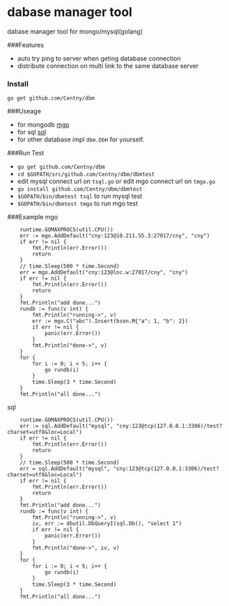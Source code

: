 dabase manager tool 
===
dabase manager tool for mongo/mysql(golang)

###Features
* auto try ping to server when geting database connection
* distribute connection on multi link to the same database server


### Install
```
go get github.com/Centny/dbm
```

###Useage
* for mongodb [mgo](https://github.com/Centny/dbm/tree/master/mgo)
* for sql [sql](https://github.com/Centny/dbm/tree/master/sql)
* for other database impl `dbm.DbH` for yourself.

###Run Test
* `go get github.com/Centny/dbm`
* `cd $GOPATH/src/github.com/Centny/dbm/dbmtest`
* edit mysql connect url on `tsql.go` or edit mgo connect url on `tmgo.go`
* `go install github.com/Centny/dbm/dbmtest`
* `$GOPATH/bin/dbmtest tsql` to run mysql test
* `$GOPATH/bin/dbmtest tmgo` to run mgo test



###Example
mgo

```
	runtime.GOMAXPROCS(util.CPU())
	err := mgo.AddDefault("cny:123@10.211.55.3:27017/cny", "cny")
	if err != nil {
		fmt.Println(err.Error())
		return
	}
	// time.Sleep(500 * time.Second)
	err = mgo.AddDefault("cny:123@loc.w:27017/cny", "cny")
	if err != nil {
		fmt.Println(err.Error())
		return
	}
	fmt.Println("add done...")
	rundb := func(v int) {
		fmt.Println("running->", v)
		err := mgo.C("abc").Insert(bson.M{"a": 1, "b": 2})
		if err != nil {
			panic(err.Error())
		}
		fmt.Println("done->", v)
	}
	for {
		for i := 0; i < 5; i++ {
			go rundb(i)
		}
		time.Sleep(3 * time.Second)
	}
	fmt.Println("all done...")
```

sql

```
	runtime.GOMAXPROCS(util.CPU())
	err := sql.AddDefault("mysql", "cny:123@tcp(127.0.0.1:3306)/test?charset=utf8&loc=Local")
	if err != nil {
		fmt.Println(err.Error())
		return
	}
	// time.Sleep(500 * time.Second)
	err = sql.AddDefault("mysql", "cny:123@tcp(127.0.0.1:3306)/test?charset=utf8&loc=Local")
	if err != nil {
		fmt.Println(err.Error())
		return
	}
	fmt.Println("add done...")
	rundb := func(v int) {
		fmt.Println("running->", v)
		iv, err := dbutil.DbQueryI(sql.Db(), "select 1")
		if err != nil {
			panic(err.Error())
		}
		fmt.Println("done->", iv, v)
	}
	for {
		for i := 0; i < 5; i++ {
			go rundb(i)
		}
		time.Sleep(3 * time.Second)
	}
	fmt.Println("all done...")
```